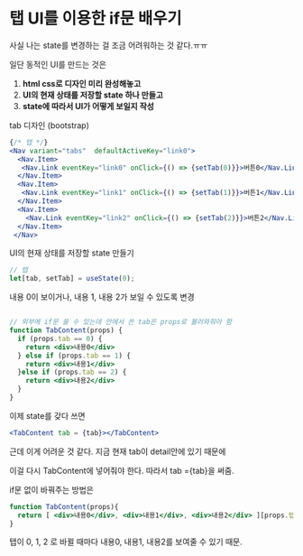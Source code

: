# 탭 UI를 이용한 if문 배우기

사실 나는 state를 변경하는 걸 조금 어려워하는 것 같다.ㅠㅠ

일단 동적인 UI를 만드는 것은

1. **html css로 디자인 미리 완성해놓고**
2. **UI의 현재 상태를 저장할 state 하나 만들고**
3. **state에 따라서 UI가 어떻게 보일지 작성**

tab 디자인 (bootstrap)

```jsx
{/* 탭 */}
<Nav variant="tabs"  defaultActiveKey="link0">
  <Nav.Item>
   <Nav.Link eventKey="link0" onClick={() => {setTab(0)}}>버튼0</Nav.Link>
  </Nav.Item>
  <Nav.Item>
   <Nav.Link eventKey="link1" onClick={() => {setTab(1)}}>버튼1</Nav.Link>
  </Nav.Item>
  <Nav.Item>
    <Nav.Link eventKey="link2" onClick={() => {setTab(2)}}>버튼2</Nav.Link>
  </Nav.Item>
 </Nav>
```

UI의 현재 상태를 저장할 state 만들기

```jsx
// 탭
let[tab, setTab] = useState(0);
```

내용 0이 보이거나, 내용 1, 내용 2가 보일 수 있도록 변경

```jsx

// 외부에 if문 쓸 수 있는데 안에서 쓴 tab은 props로 불러와줘야 함
function TabContent(props) {
  if (props.tab == 0) {
    return <div>내용0</div>
  } else if (props.tab == 1) {
    return <div>내용1</div>
  }else if (props.tab == 2) {
    return <div>내용2</div>
  }  
}
```

이제 state를 갖다 쓰면 

```jsx
<TabContent tab = {tab}></TabContent>
```

근데 이게 어려운 것 같다. 지금  현재 tab이 detail안에 있기 때문에

이걸 다시 TabContent에 넣어줘야 한다. 따라서 tab ={tab}을 써줌.

if문 없이 바꿔주는 방법은

```jsx
function TabContent(props){
  return [ <div>내용0</div>, <div>내용1</div>, <div>내용2</div> ][props.탭]
}
```

탭이 0, 1, 2 로 바뀔 때마다 내용0, 내용1, 내용2를 보여줄 수 있기 때문.